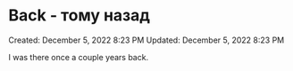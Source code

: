 # Back - тому назад

Created: December 5, 2022 8:23 PM
Updated: December 5, 2022 8:23 PM

I was there once a couple years back.